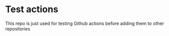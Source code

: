 # Test actions

This repo is just used for testing Github actions before adding them to other repositories



<!-- auto-license -->

<!-- auto-license -->

<!-- auto-pwd -->

<!-- auto-pwd -->
